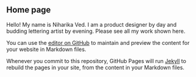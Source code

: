 ## Home page

Hello! My name is Niharika Ved. I am a product designer by day and budding lettering artist by evening. Please see all my work shown here. 

You can use the [editor on GitHub](https://github.com/nved1990/fun123/edit/gh-pages/index.md) to maintain and preview the content for your website in Markdown files.

Whenever you commit to this repository, GitHub Pages will run [Jekyll](https://jekyllrb.com/) to rebuild the pages in your site, from the content in your Markdown files.
